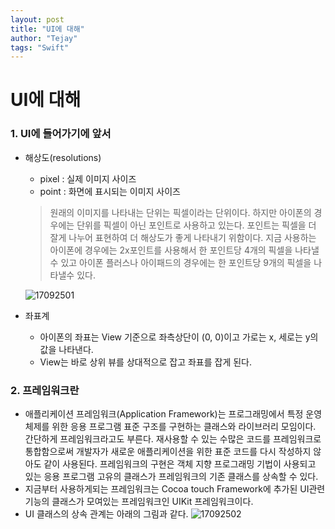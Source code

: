 ```yaml
---
layout: post
title: "UI에 대해"
author: "Tejay"
tags: "Swift"
---
```


# UI에 대해

### 1. UI에 들어가기에 앞서

- 해상도(resolutions)

  - pixel : 실제 이미지 사이즈
  - point : 화면에 표시되는 이미지 사이즈

  > 원래의 이미지를 나타내는 단위는 픽셀이라는 단위이다. 하지만 아이폰의 경우에는 단위를 픽셀이 아닌 포인트로 사용하고 있는다. 포인트는 픽셀을 더 잘게 나누어 표현하여 더 해상도가 좋게 나타내기 위함이다. 지금 사용하는 아이폰에 경우에는 2x포인트를 사용해서 한 포인트당 4개의 픽셀을 나타낼 수 있고 아이폰 플러스나 아이패드의 경우에는 한 포인트당 9개의 픽셀을 나타낼수 있다.

  ![17092501](https://simajune.github.io/img/posting/17092501.png)


- 좌표계
  - 아이폰의 좌표는 View 기준으로 좌측상단이 (0, 0)이고 가로는 x, 세로는 y의 값을 나타낸다.
  - View는 바로 상위 뷰를 상대적으로 잡고 좌표를 잡게 된다.

### 2. 프레임워크란

- 애플리케이션 프레임워크(Application Framework)는 프로그래밍에서 특정 운영 체제를 위한 응용 프로그램 표준 구조를 구현하는 클래스와 라이브러리 모임이다. 간단하게 프레임워크라고도 부른다. 재사용할 수 있는 수많은 코드를 프레임워크로 통합함으로써 개발자가 새로운 애플리케이션을 위한 표준 코드를 다시 작성하지 않아도 같이 사용된다. 프레임워크의 구현은 객체 지향 프로그래밍 기법이 사용되고 있는 응용 프로그램 고유의 클래스가 프레임워크의 기존 클래스를 상속할 수 있다.
- 지금부터 사용하게되는 프레임워크는 Cocoa touch Framework에 추가된 UI관련 기능의 클래스가 모여있는 프레임워크인 UIKit 프레임워크이다.
- UI 클래스의 상속 관계는 아래의 그림과 같다. ![17092502](https://simajune.github.io/img/posting/17092502.png)
